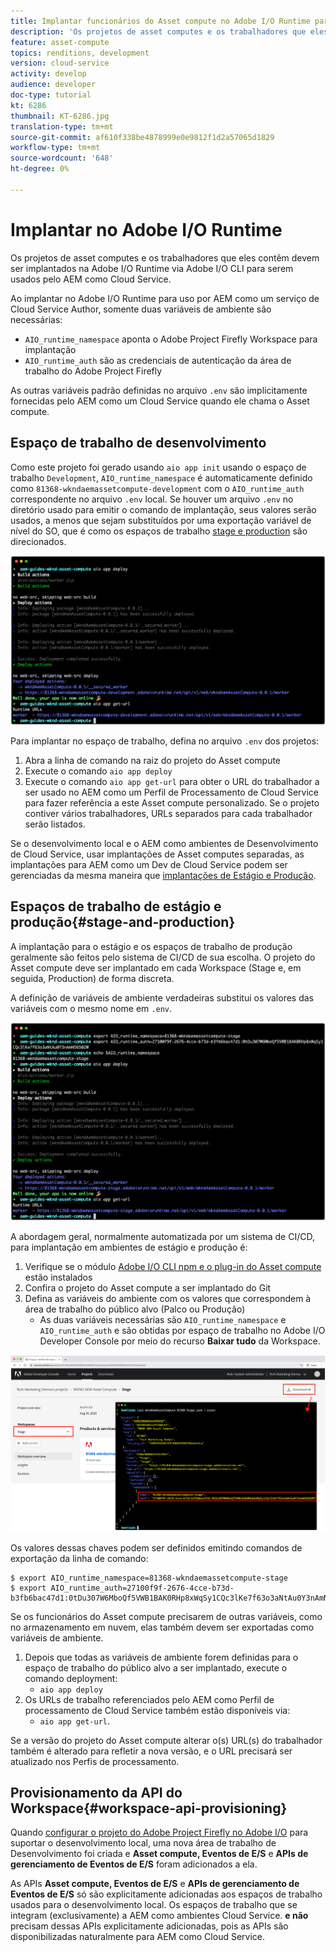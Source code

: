 ```yaml
---
title: Implantar funcionários do Asset compute no Adobe I/O Runtime para uso com AEM como Cloud Service
description: 'Os projetos de asset computes e os trabalhadores que eles contêm devem ser implantados na Adobe I/O Runtime para serem usados pelo AEM como Cloud Service. '
feature: asset-compute
topics: renditions, development
version: cloud-service
activity: develop
audience: developer
doc-type: tutorial
kt: 6286
thumbnail: KT-6286.jpg
translation-type: tm+mt
source-git-commit: af610f338be4878999e0e9812f1d2a57065d1829
workflow-type: tm+mt
source-wordcount: '648'
ht-degree: 0%

---
```



# Implantar no Adobe I/O Runtime

Os projetos de asset computes e os trabalhadores que eles contêm devem ser implantados na Adobe I/O Runtime via Adobe I/O CLI para serem usados pelo AEM como Cloud Service.

Ao implantar no Adobe I/O Runtime para uso por AEM como um serviço de Cloud Service Author, somente duas variáveis de ambiente são necessárias:

+ `AIO_runtime_namespace` aponta o Adobe Project Firefly Workspace para implantação
+ `AIO_runtime_auth` são as credenciais de autenticação da área de trabalho do Adobe Project Firefly

As outras variáveis padrão definidas no arquivo `.env` são implicitamente fornecidas pelo AEM como um Cloud Service quando ele chama o Asset compute.

## Espaço de trabalho de desenvolvimento

Como este projeto foi gerado usando `aio app init` usando o espaço de trabalho `Development`, `AIO_runtime_namespace` é automaticamente definido como `81368-wkndaemassetcompute-development` com o `AIO_runtime_auth` correspondente no arquivo `.env` local.  Se houver um arquivo `.env` no diretório usado para emitir o comando de implantação, seus valores serão usados, a menos que sejam substituídos por uma exportação variável de nível do SO, que é como os espaços de trabalho [stage e production](#stage-and-production) são direcionados.

![implantação do aplicativo aio usando variáveis .env](./assets/runtime/development__aio.png)

Para implantar no espaço de trabalho, defina no arquivo `.env` dos projetos:

1. Abra a linha de comando na raiz do projeto do Asset compute
1. Execute o comando `aio app deploy`
1. Execute o comando `aio app get-url` para obter o URL do trabalhador a ser usado no AEM como um Perfil de Processamento de Cloud Service para fazer referência a este Asset compute personalizado. Se o projeto contiver vários trabalhadores, URLs separados para cada trabalhador serão listados.

Se o desenvolvimento local e o AEM como ambientes de Desenvolvimento de Cloud Service, usar implantações de Asset computes separadas, as implantações para AEM como um Dev de Cloud Service podem ser gerenciadas da mesma maneira que [implantações de Estágio e Produção](#stage-and-production).

## Espaços de trabalho de estágio e produção{#stage-and-production}

A implantação para o estágio e os espaços de trabalho de produção geralmente são feitos pelo sistema de CI/CD de sua escolha. O projeto do Asset compute deve ser implantado em cada Workspace (Stage e, em seguida, Production) de forma discreta.

A definição de variáveis de ambiente verdadeiras substitui os valores das variáveis com o mesmo nome em `.env`.

![implantação de aplicativo do rádio usando variáveis de exportação](./assets/runtime/stage__export-and-aio.png)

A abordagem geral, normalmente automatizada por um sistema de CI/CD, para implantação em ambientes de estágio e produção é:

1. Verifique se o módulo [Adobe I/O CLI npm e o plug-in do Asset compute](../set-up/development-environment.md#aio) estão instalados
1. Confira o projeto do Asset compute a ser implantado do Git
1. Defina as variáveis do ambiente com os valores que correspondem à área de trabalho do público alvo (Palco ou Produção)
   + As duas variáveis necessárias são `AIO_runtime_namespace` e `AIO_runtime_auth` e são obtidas por espaço de trabalho no Adobe I/O Developer Console por meio do recurso __Baixar tudo__ da Workspace.

![Console do desenvolvedor do Adobe - Namespace e autenticação do tempo de execução AIO](./assets/runtime/stage-auth-namespace.png)

Os valores dessas chaves podem ser definidos emitindo comandos de exportação da linha de comando:

```
$ export AIO_runtime_namespace=81368-wkndaemassetcompute-stage
$ export AIO_runtime_auth=27100f9f-2676-4cce-b73d-b3fb6bac47d1:0tDu307W6MboQf5VWB1BAK0RHp8xWqSy1CQc3lKe7f63o3aNtAu0Y3nAmN56502W
```

Se os funcionários do Asset compute precisarem de outras variáveis, como no armazenamento em nuvem, elas também devem ser exportadas como variáveis de ambiente.

1. Depois que todas as variáveis de ambiente forem definidas para o espaço de trabalho do público alvo a ser implantado, execute o comando deployment:
   + `aio app deploy`
1. Os URLs de trabalho referenciados pelo AEM como Perfil de processamento de Cloud Service também estão disponíveis via:
   + `aio app get-url`.

Se a versão do projeto do Asset compute alterar o(s) URL(s) do trabalhador também é alterado para refletir a nova versão, e o URL precisará ser atualizado nos Perfis de processamento.

## Provisionamento da API do Workspace{#workspace-api-provisioning}

Quando [configurar o projeto do Adobe Project Firefly no Adobe I/O](../set-up/firefly.md) para suportar o desenvolvimento local, uma nova área de trabalho de Desenvolvimento foi criada e __Asset compute, Eventos de E/S__ e __APIs de gerenciamento de Eventos de E/S__ foram adicionados a ela.

As APIs __Asset compute, Eventos de E/S__ e __APIs de gerenciamento de Eventos de E/S__ só são explicitamente adicionadas aos espaços de trabalho usados para o desenvolvimento local. Os espaços de trabalho que se integram (exclusivamente) a AEM como ambientes Cloud Service. __e não__ precisam dessas APIs explicitamente adicionadas, pois as APIs são disponibilizadas naturalmente para AEM como Cloud Service.
